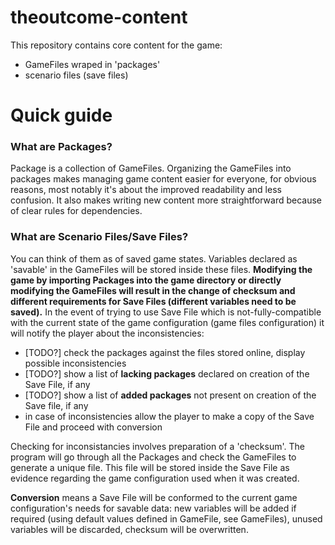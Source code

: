 # theoutcome-content

This repository contains core content for the game:
- GameFiles wraped in 'packages'
- scenario files (save files)


# Quick guide

### What are Packages?
Package is a collection of GameFiles. Organizing the GameFiles into packages makes managing game content easier for everyone, for obvious reasons, most notably it's about the improved readability and less confusion. It also makes writing new content more straightforward because of clear rules for dependencies.

### What are Scenario Files/Save Files?
You can think of them as of saved game states. Variables declared as 'savable' in the GameFiles will be stored inside these files. **Modifying the game by importing Packages into the game directory or directly modifying the GameFiles will result in the change of checksum and different requirements for Save Files (different variables need to be saved).** In the event of trying to use Save File which is not-fully-compatible with the current state of the game configuration (game files configuration) it will notify the player about the inconsistencies:
- [TODO?] check the packages against the files stored online, display possible inconsistencies
- [TODO?] show a list of **lacking packages** declared on creation of the Save File, if any
- [TODO?] show a list of **added packages** not present on creation of the Save file, if any
- in case of inconsistencies allow the player to make a copy of the Save File and proceed with conversion 

Checking for inconsistancies involves preparation of a 'checksum'. The program will go through all the Packages and check the GameFiles to generate a unique file. This file will be stored inside the Save File as evidence regarding the game configuration used when it was created.

**Conversion** means a Save File will be conformed to the current game configuration's needs for savable data: new variables will be added if required (using default values defined in GameFile, see GameFiles), unused variables will be discarded, checksum will be overwritten.


